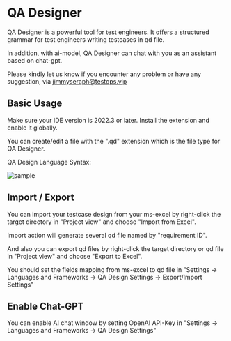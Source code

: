 # QA Designer

QA Designer is a powerful tool for test engineers. It offers a structured grammar for test engineers writing testcases in qd file.

In addition, with ai-model, QA Designer can chat with you as an assistant based on chat-gpt.

Please kindly let us know if you encounter any problem or have any suggestion, via <a href="mailto:jimmyseraph@testops.vip">jimmyseraph@testops.vip</a>

## Basic Usage

Make sure your IDE version is 2022.3 or later. Install the extension and enable it globally.

You can create/edit a file with the ".qd" extension which is the file type for QA Designer.

QA Design Language Syntax:

![sample](https://s1.ax1x.com/2023/06/07/pCijn6f.jpg)
    
## Import / Export

You can import your testcase design from your ms-excel by right-click the target directory in "Project view" and choose "Import from Excel".

Import action will generate several qd file named by "requirement ID".

And also you can export qd files by right-click the target directory or qd file in "Project view" and choose "Export to Excel".

You should set the fields mapping from ms-excel to qd file in "Settings -> Languages and Frameworks -> QA Design Settings -> Export/Import Settings"

## Enable Chat-GPT

You can enable AI chat window by setting OpenAI API-Key in "Settings -> Languages and Frameworks -> QA Design Settings"